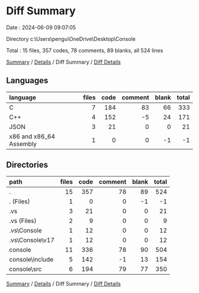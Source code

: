# Diff Summary

Date : 2024-06-09 09:07:05

Directory c:\\Users\\pengu\\OneDrive\\Desktop\\Console

Total : 15 files,  357 codes, 78 comments, 89 blanks, all 524 lines

[Summary](results.md) / [Details](details.md) / Diff Summary / [Diff Details](diff-details.md)

## Languages
| language | files | code | comment | blank | total |
| :--- | ---: | ---: | ---: | ---: | ---: |
| C | 7 | 184 | 83 | 66 | 333 |
| C++ | 4 | 152 | -5 | 24 | 171 |
| JSON | 3 | 21 | 0 | 0 | 21 |
| x86 and x86_64 Assembly | 1 | 0 | 0 | -1 | -1 |

## Directories
| path | files | code | comment | blank | total |
| :--- | ---: | ---: | ---: | ---: | ---: |
| . | 15 | 357 | 78 | 89 | 524 |
| . (Files) | 1 | 0 | 0 | -1 | -1 |
| .vs | 3 | 21 | 0 | 0 | 21 |
| .vs (Files) | 2 | 9 | 0 | 0 | 9 |
| .vs\\Console | 1 | 12 | 0 | 0 | 12 |
| .vs\\Console\\v17 | 1 | 12 | 0 | 0 | 12 |
| console | 11 | 336 | 78 | 90 | 504 |
| console\\include | 5 | 142 | -1 | 13 | 154 |
| console\\src | 6 | 194 | 79 | 77 | 350 |

[Summary](results.md) / [Details](details.md) / Diff Summary / [Diff Details](diff-details.md)